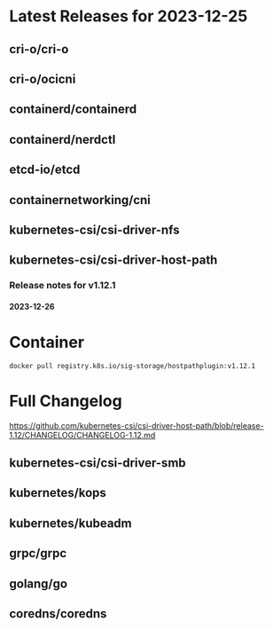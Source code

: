 # Latest Releases for 2023-12-25  
## cri-o/cri-o  
## cri-o/ocicni  
## containerd/containerd  
## containerd/nerdctl  
## etcd-io/etcd  
## containernetworking/cni  
## kubernetes-csi/csi-driver-nfs  
## kubernetes-csi/csi-driver-host-path  
### Release notes for v1.12.1  
#### 2023-12-26  
# Container
`docker pull registry.k8s.io/sig-storage/hostpathplugin:v1.12.1`

# Full Changelog
https://github.com/kubernetes-csi/csi-driver-host-path/blob/release-1.12/CHANGELOG/CHANGELOG-1.12.md  
## kubernetes-csi/csi-driver-smb  
## kubernetes/kops  
## kubernetes/kubeadm  
## grpc/grpc  
## golang/go  
## coredns/coredns  
